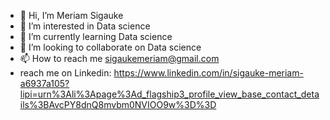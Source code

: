 - 👋 Hi, I’m Meriam Sigauke
- 👀 I’m interested in Data science
- 🌱 I’m currently learning Data science
- 💞️ I’m looking to collaborate on Data science
- 📫 How to reach me sigaukemeriam@gmail.com
- reach me on Linkedin: https://www.linkedin.com/in/sigauke-meriam-a6937a105?lipi=urn%3Ali%3Apage%3Ad_flagship3_profile_view_base_contact_details%3BAvcPY8dnQ8mvbm0NVIOO9w%3D%3D

<!---
Meriamntoko3601/Meriamntoko3601 is a ✨ special ✨ repository because its `README.md` (this file) appears on your GitHub profile.
You can click the Preview link to take a look at your changes.
--->

